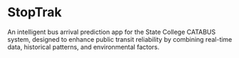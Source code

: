# StopTrak
An intelligent bus arrival prediction app for the State College CATABUS system, designed to enhance public transit reliability by combining real-time data, historical patterns, and environmental factors.
